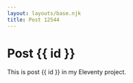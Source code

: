 ```yaml
---
layout: layouts/base.njk
title: Post 12544
---
```


# Post {{ id }}

This is post {{ id }} in my Eleventy project.
